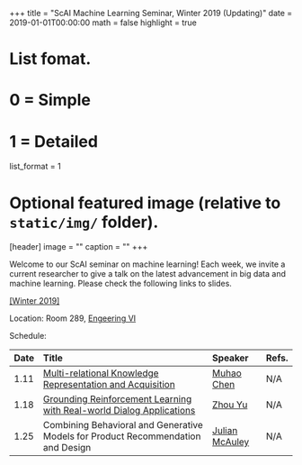 +++
title = "ScAI Machine Learning Seminar, Winter 2019 (Updating)"
date = 2019-01-01T00:00:00
math = false
highlight = true

# List fomat.
#   0 = Simple
#   1 = Detailed
list_format = 1

# Optional featured image (relative to `static/img/` folder).
[header]
image = ""
caption = ""
+++

Welcome to our ScAI seminar on machine learning! Each week, we invite a current researcher to give a talk on the latest advancement in big data and machine learning. Please check the following links to slides.

[\[Winter 2019\]](https://scai.cs.ucla.edu/?page_id=373)

Location: Room 289, [Engeering VI](https://goo.gl/maps/UajRgvm2TRR2)

Schedule:

|  Date |                        Title                        |               Speaker              |  Refs. |
|:------|:----------------------------------------------------|:-----------------------------------|:-----------|
| 1.11 | [Multi-relational Knowledge Representation and Acquisition](https://drive.google.com/file/d/1VysxrhUCKDdU8H3MojcpGr-oN0WvL2_b/view) | [Muhao Chen](http://yellowstone.cs.ucla.edu/~muhao/) |  N/A |
| 1.18 | [Grounding Reinforcement Learning with Real-world Dialog Applications](https://drive.google.com/open?id=1ijoSOOfJdtzHViZMCGTPNKAYxcXRKORX) | [Zhou Yu](http://zhouyu.cs.ucdavis.edu/) |  N/A |
| 1.25 | Combining Behavioral and Generative Models for Product Recommendation and Design  | [Julian McAuley](https://cseweb.ucsd.edu/~jmcauley/)| N/A|
